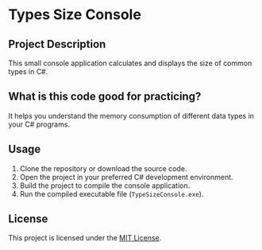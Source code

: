 # Types Size Console

## Project Description

This small console application calculates and displays the size of common types in C#.

## What is this code good for practicing?

It helps you understand the memory consumption of different data types in your C# programs.

## Usage

1. Clone the repository or download the source code.
2. Open the project in your preferred C# development environment.
3. Build the project to compile the console application.
4. Run the compiled executable file (`TypeSizeConsole.exe`).

## License

This project is licensed under the [MIT License](LICENSE).
